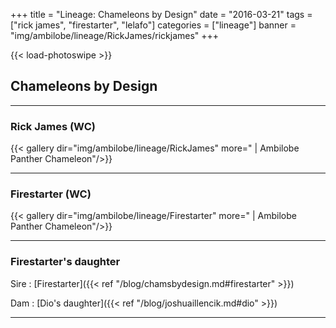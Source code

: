 +++
title = "Lineage: Chameleons by Design"
date = "2016-03-21"
tags = ["rick james", "firestarter", "lelafo"]
categories = ["lineage"]
banner = "img/ambilobe/lineage/RickJames/rickjames"
+++

{{< load-photoswipe >}}

## Chameleons by Design

---

### Rick James (WC)

{{< gallery dir="img/ambilobe/lineage/RickJames" more=" | Ambilobe Panther Chameleon"/>}}

---

### Firestarter (WC)

{{< gallery dir="img/ambilobe/lineage/Firestarter" more=" | Ambilobe Panther Chameleon"/>}}

---

### Firestarter's daughter

Sire
: [Firestarter]({{< ref "/blog/chamsbydesign.md#firestarter" >}})

Dam
: [Dio's daughter]({{< ref "/blog/joshuaillencik.md#dio" >}})

---
